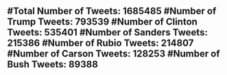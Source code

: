#Total Number of Tweets: 1685485 
#Number of Trump Tweets: 793539
#Number of Clinton Tweets: 535401
#Number of Sanders Tweets: 215386
#Number of Rubio Tweets: 214807
#Number of Carson Tweets: 128253
#Number of Bush Tweets: 89388
---
